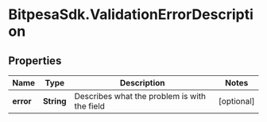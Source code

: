 # BitpesaSdk.ValidationErrorDescription

## Properties
Name | Type | Description | Notes
------------ | ------------- | ------------- | -------------
**error** | **String** | Describes what the problem is with the field | [optional] 


